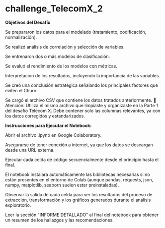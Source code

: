 # challenge_TelecomX_2

**Objetivos del Desafío**

Se prepararon los datos para el modelado (tratamiento, codificación, normalización).

Se realizó análisis de correlación y selección de variables.

Se entrenaron dos o más modelos de clasificación.

Se evaluó el rendimiento de los modelos con métricas.

Interpretacion de los resultados, incluyendo la importancia de las variables.

Se creó una conclusión estratégica señalando los principales factores que eviten el Churn

Se cargó el archivo CSV que contiene los datos tratados anteriormente. 📂 Atención: Utiliza el mismo archivo que limpiaste y organizaste en la Parte 1 del desafío Telecom X. Debe contener solo las columnas relevantes, ya con los datos corregidos y estandarizados.


**Instrucciones para Ejecutar el Notebook:**

Abrir el archivo .ipynb en Google Colaboratory.

Asegurarse de tener conexión a internet, ya que los datos se descargan desde una URL externa.

Ejecutar cada celda de código secuencialmente desde el principio hasta el final.

El notebook instalará automáticamente las bibliotecas necesarias si no están presentes en el entorno de Colab (aunque pandas, requests, json, numpy, matplotlib, seaborn suelen estar preinstaladas).

Observar la salida de cada celda para ver los resultados del proceso de extracción, transformación y los gráficos generados durante el análisis exploratorio.

Leer la sección "INFORME DETALLADO" al final del notebook para obtener un resumen de los hallazgos y las recomendaciones.
